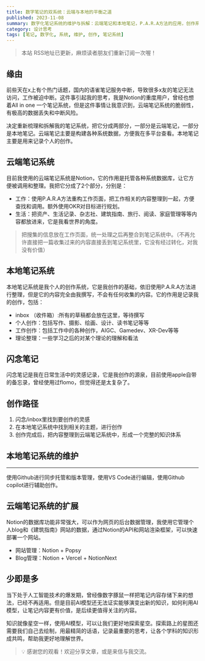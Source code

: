 ```yaml
---
title: 数字笔记的双系统：云端与本地的平衡之道
published: 2023-11-08
summary: 数字化笔记系统的维护与拆解：云端笔记和本地笔记，P.A.R.A方法的应用，创作系统以及闪念笔记的重要性，创作路径和维护方式，云端笔记系统的扩展，AI模型的应用与知识探索。
category: 设计思考
tags: [笔记, 数字化, 系统, 维护, 创作, 笔记系统]
---
```


> 本站 RSS地址已更新，麻烦读者朋友们重新订阅一次喔！

## 缘由

前些天在x上有个热门话题，国内的语雀笔记服务中断，导致很多x友的笔记无法访问，工作被迫中断。这件事引起我的思考，我是Notion的重度用户，曾经也想着All in one 一个笔记系统，但是这件事情让我意识到，云端笔记系统的脆弱性，有极高的数据丢失和中断风险。

决定重新梳理和拆解我的笔记系统，把它分成两部分，一部分是云端笔记，一部分是本地笔记。云端笔记主要是构建各种系统数据，方便我在多平台查看。本地笔记主要是用来记录个人的创作。

## 云端笔记系统

目前我使用的云端笔记系统是Notion，它的作用是托管各种系统数据库，让它方便被调用和整理。我把它分成了2个部分，分别是：

- 工作：使用P.A.R.A方法重构工作页面，把工作相关的内容整理到一起，方便查找和调用。额外使用OKR对目标进行规划。
- 生活：把资产、生活记录、杂志社、建筑指南、旅行、阅读、家庭管理等等内容都放进来，它是我看世界的角度。

> 把搜集的信息放在工作页面，统一处理之后再整合到笔记系统中。（不再允许直接把一篇收集过来的内容直接丢到笔记系统里，它没有经过转化，对我没有价值）

## 本地笔记系统

本地笔记系统是我个人的创作系统，它是我创作的基础，依旧使用P.A.R.A方法进行整理，但是它的内容完全由我撰写，不会有任何收集的内容。它的作用是记录我的创作，包括：

- inbox （收件箱）:所有的草稿都会放在这里，等待撰写
- 个人创作：包括写作、摄影、绘画、设计、读书笔记等等
- 工作创作：包括工作中的各种创作，AIGC、Gamedev、XR-Dev等等
- 理论整理：一些学习之后的对某个理论的理解和看法

## 闪念笔记

闪念笔记是我在日常生活中的灵感记录，它是我创作的源泉，目前使用apple自带的备忘录，曾经使用过flomo，但觉得还是太复杂了。

## 创作路径

1. 闪念/inbox里找到要创作的灵感
2. 在本地笔记系统中找到相关的主题，进行创作
3. 创作完成后，把内容整理到云端笔记系统中，形成一个完整的知识体系

## 本地笔记系统的维护

---

使用Github进行同步托管和版本管理，使用VS Code进行编辑，使用Github copilot进行辅助创作。

## 云端笔记系统的扩展

Notion的数据库功能非常强大，可以作为网页的后台数据管理，我使用它管理个人blog和《建筑指南》网站的数据，通过Notion的API和网站渲染框架，可以快速部署一个网站。

- 网站管理：Notion + Popsy
- Blog管理：Notion + Vercel + NotionNext

## 少即是多

当下处于人工智能技术的爆发期，曾经像数字豚鼠一样把笔记内容存储下来的想法，已经不再适用。但是目前AI模型还无法证实能够演变出新的知识，如何利用AI模型，让笔记内容更有价值，是后续更值得关注的内容。

知识就像星空一样，使用AI模型，可以让我们更好地探索星空。探索路上的星图还需要我们自己去绘制，用最精简的话语，记录最重要的思考，让各个学科的知识形成共鸣，帮助我更好地理解世界。

> 💡 感谢您的观看！欢迎分享文章，或是来信与我交流。